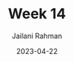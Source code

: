 ---
title: Week 14
date: 2023-04-22
description: Teaching log for Week 14
draft: false
hideToc: false
enableToc: true
enableTocContent: true
author: Jailani Rahman
authorEmoji: 💻
---